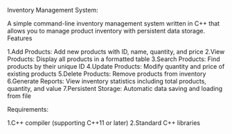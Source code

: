 Inventory Management System:

A simple command-line inventory management system written in C++ that allows you to manage product inventory with persistent data storage.
Features


1.Add Products: Add new products with ID, name, quantity, and price
2.View Products: Display all products in a formatted table
3.Search Products: Find products by their unique ID
4.Update Products: Modify quantity and price of existing products
5.Delete Products: Remove products from inventory
6.Generate Reports: View inventory statistics including total products, quantity, and value
7.Persistent Storage: Automatic data saving and loading from file


Requirements:

1.C++ compiler (supporting C++11 or later)
2.Standard C++ libraries